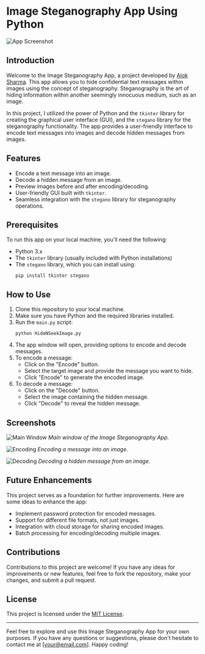 # Image Steganography App Using Python

![App Screenshot](app_screenshot.png)

## Introduction

Welcome to the Image Steganography App, a project developed by [Alok Sharma](https://github.com/alok-2002). This app allows you to hide confidential text messages within images using the concept of steganography. Steganography is the art of hiding information within another seemingly innocuous medium, such as an image.

In this project, I utilized the power of Python and the `tkinter` library for creating the graphical user interface (GUI), and the `stegano` library for the steganography functionality. The app provides a user-friendly interface to encode text messages into images and decode hidden messages from images.

## Features

- Encode a text message into an image.
- Decode a hidden message from an image.
- Preview images before and after encoding/decoding.
- User-friendly GUI built with `tkinter`.
- Seamless integration with the `stegano` library for steganography operations.

## Prerequisites

To run this app on your local machine, you'll need the following:

- Python 3.x
- The `tkinter` library (usually included with Python installations)
- The `stegano` library, which you can install using:
  ```
  pip install tkinter stegano
  ```

## How to Use

1. Clone this repository to your local machine.
2. Make sure you have Python and the required libraries installed.
3. Run the `main.py` script:
   ```
   python HideNSeekImage.py
   ```
4. The app window will open, providing options to encode and decode messages.
5. To encode a message:
   - Click on the "Encode" button.
   - Select the target image and provide the message you want to hide.
   - Click "Encode" to generate the encoded image.
6. To decode a message:
   - Click on the "Decode" button.
   - Select the image containing the hidden message.
   - Click "Decode" to reveal the hidden message.

## Screenshots

![Main Window](screenshots/main_window.png)
_Main window of the Image Steganography App._

![Encoding](screenshots/encoding.png)
_Encoding a message into an image._

![Decoding](screenshots/decoding.png)
_Decoding a hidden message from an image._

## Future Enhancements

This project serves as a foundation for further improvements. Here are some ideas to enhance the app:

- Implement password protection for encoded messages.
- Support for different file formats, not just images.
- Integration with cloud storage for sharing encoded images.
- Batch processing for encoding/decoding multiple images.

## Contributions

Contributions to this project are welcome! If you have any ideas for improvements or new features, feel free to fork the repository, make your changes, and submit a pull request.

## License

This project is licensed under the [MIT License](LICENSE).

---

Feel free to explore and use this Image Steganography App for your own purposes. If you have any questions or suggestions, please don't hesitate to contact me at [your@email.com]. Happy coding!
